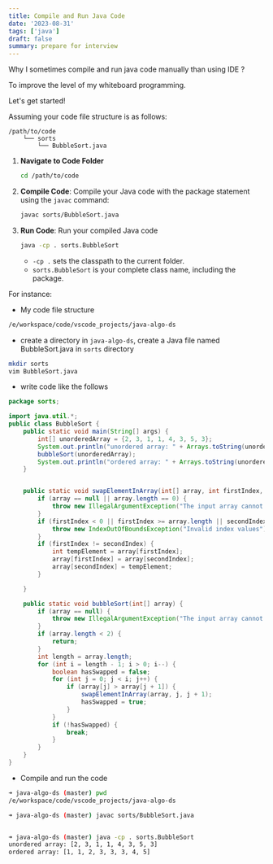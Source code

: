```yaml
---
title: Compile and Run Java Code
date: '2023-08-31'
tags: ['java']
draft: false
summary: prepare for interview
---
```


Why I sometimes compile and run java code manually than using IDE ?

To improve the level of my whiteboard programming.

Let's get started!

Assuming your code file structure is as follows:

```
/path/to/code
    └── sorts
        └── BubbleSort.java
```

1. **Navigate to Code Folder**

   ```bash
   cd /path/to/code
   ```

2. **Compile Code**: Compile your Java code with the package statement using the `javac` command:

   ```bash
   javac sorts/BubbleSort.java
   ```

3. **Run Code**: Run your compiled Java code

   ```bash
   java -cp . sorts.BubbleSort
   ```

   - `-cp .` sets the classpath to the current folder.

   * `sorts.BubbleSort` is your complete class name, including the package.

For instance:

- My code file structure

```bash
/e/workspace/code/vscode_projects/java-algo-ds
```

- create a directory in `java-algo-ds`, create a Java file named BubbleSort.java in `sorts` directory

```bash
mkdir sorts
vim BubbleSort.java
```

- write code like the follows

```java
package sorts;

import java.util.*;
public class BubbleSort {
    public static void main(String[] args) {
        int[] unorderedArray = {2, 3, 1, 1, 4, 3, 5, 3};
        System.out.println("unordered array: " + Arrays.toString(unorderedArray));
        bubbleSort(unorderedArray);
        System.out.println("ordered array: " + Arrays.toString(unorderedArray));
    }


    public static void swapElementInArray(int[] array, int firstIndex, int secondIndex) {
        if (array == null || array.length == 0) {
            throw new IllegalArgumentException("The input array cannot be null or empty");
        }
        if (firstIndex < 0 || firstIndex >= array.length || secondIndex < 0 || secondIndex >= array.length) {
            throw new IndexOutOfBoundsException("Invalid index values");
        }
        if (firstIndex != secondIndex) {
            int tempElement = array[firstIndex];
            array[firstIndex] = array[secondIndex];
            array[secondIndex] = tempElement;
        }

    }

    public static void bubbleSort(int[] array) {
        if (array == null) {
            throw new IllegalArgumentException("The input array cannot be null");
        }
        if (array.length < 2) {
            return;
        }
        int length = array.length;
        for (int i = length - 1; i > 0; i--) {
            boolean hasSwapped = false;
            for (int j = 0; j < i; j++) {
                if (array[j] > array[j + 1]) {
                    swapElementInArray(array, j, j + 1);
                    hasSwapped = true;
                }
            }
            if (!hasSwapped) {
                break;
            }
        }
    }
}
```

- Compile and run the code

```bash
➜ java-algo-ds (master) pwd
/e/workspace/code/vscode_projects/java-algo-ds

➜ java-algo-ds (master) javac sorts/BubbleSort.java


➜ java-algo-ds (master) java -cp . sorts.BubbleSort
unordered array: [2, 3, 1, 1, 4, 3, 5, 3]
ordered array: [1, 1, 2, 3, 3, 3, 4, 5]
```
